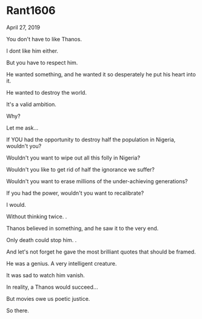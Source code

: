 # Rant1606


April 27, 2019

You don't have to like Thanos.

I dont like him either.

But you have to respect him.

He wanted something, and he wanted it so desperately he put his heart into it.

He wanted to destroy the world.

It's a valid ambition. 

Why?

Let me ask...

If YOU had the opportunity to destroy half the population in Nigeria, wouldn't you?

Wouldn't you want to wipe out all this folly in Nigeria? 

Wouldn't you like to get rid of half the ignorance we suffer?

Wouldn't you want to erase millions of the under-achieving generations?

If you had the power, wouldn't you want to recalibrate?

I would. 

Without thinking twice.
.

Thanos believed in something, and he saw it to the very end.

Only death could stop him.
.

And let's not forget he gave the most brilliant quotes that should be framed.

He was a genius. A very intelligent creature. 

It was sad to watch him vanish.

In reality, a Thanos would succeed...

But movies owe us poetic justice. 

So there.